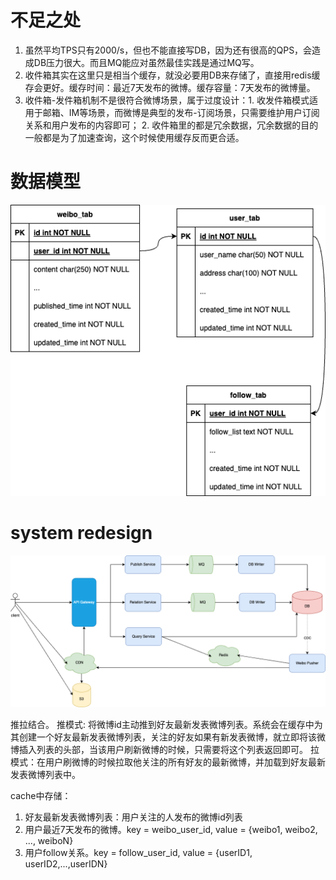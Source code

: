 # 不足之处
1. 虽然平均TPS只有2000/s，但也不能直接写DB，因为还有很高的QPS，会造成DB压力很大。而且MQ能应对虽然最佳实践是通过MQ写。
2. 收件箱其实在这里只是相当个缓存，就没必要用DB来存储了，直接用redis缓存会更好。缓存时间：最近7天发布的微博。缓存容量：7天发布的微博量。
3. 收件箱-发件箱机制不是很符合微博场景，属于过度设计：1. 收发件箱模式适用于邮箱、IM等场景，而微博是典型的发布-订阅场景，只需要维护用户订阅关系和用户发布的内容即可； 2. 收件箱里的都是冗余数据，冗余数据的目的一般都是为了加速查询，这个时候使用缓存反而更合适。

# 数据模型
![Resilience](./../pictures/weibo/er.drawio1.png)

# system redesign
![Resilience](./../pictures/weibo/redesign.drawio.png)

推拉结合。
推模式: 将微博id主动推到好友最新发表微博列表。系统会在缓存中为其创建一个好友最新发表微博列表，关注的好友如果有新发表微博，就立即将该微博插入列表的头部，当该用户刷新微博的时候，只需要将这个列表返回即可。
拉模式：在用户刷微博的时候拉取他关注的所有好友的最新微博，并加载到好友最新发表微博列表中。


cache中存储：
1. 好友最新发表微博列表：用户关注的人发布的微博id列表
2. 用户最近7天发布的微博。key = weibo_user_id, value = {weibo1, weibo2, ..., weiboN} 
3. 用户follow关系。key = follow_user_id, value = {userID1, userID2,...,userIDN}







